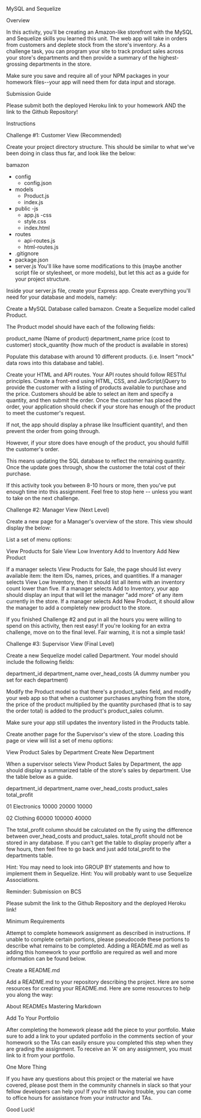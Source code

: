 MySQL and Sequelize


Overview

In this activity, you'll be creating an Amazon-like storefront with the MySQL and Sequelize skills you learned this unit. The web app will take in orders from customers and deplete stock from the store's inventory. As a challenge task, you can program your site to track product sales across your store's departments and then provide a summary of the highest-grossing departments in the store.

Make sure you save and require all of your NPM packages in your homework files--your app will need them for data input and storage.


Submission Guide

Please submit both the deployed Heroku link to your homework AND the link to the Github Repository!


Instructions


Challenge #1: Customer View (Recommended)


Create your project directory structure. This should be similar to what we've been doing in class thus far, and look like the below:


bamazon
  - config
    - config.json
  - models
    - Product.js
    - index.js
  - public
    -js
      - app.js
    -css
      - style.css
    - index.html
  - routes
    - api-routes.js
    - html-routes.js
  - .gitignore
  - package.json
  - server.js
You'll like have some modifications to this (maybe another script file or stylesheet, or more models), but let this act as a guide for your project structure.


Inside your server.js file, create your Express app.
Create everything you'll need for your database and models, namely:



Create a MySQL Database called bamazon.
Create a Sequelize model called Product.

The Product model should have each of the following fields:


product_name (Name of product)
department_name
price (cost to customer)
stock_quantity (how much of the product is available in stores)


Populate this database with around 10 different products. (i.e. Insert "mock" data rows into this database and table).



Create your HTML and API routes. Your API routes should follow RESTful principles.
Create a front-end using HTML, CSS, and JavScript/jQuery to provide the customer with a listing of products available to purchase and the price. Customers should be able to select an item and specify a quantity, and then submit the order.
Once the customer has placed the order, your application should check if your store has enough of the product to meet the customer's request.



If not, the app should display a phrase like Insufficient quantity!, and then prevent the order from going through.



However, if your store does have enough of the product, you should fulfill the customer's order.


This means updating the SQL database to reflect the remaining quantity.
Once the update goes through, show the customer the total cost of their purchase.






If this activity took you between 8-10 hours or more, then you've put enough time into this assignment. Feel free to stop here -- unless you want to take on the next challenge.




Challenge #2: Manager View (Next Level)

Create a new page for a Manager's overview of the store. This view should display the below:



List a set of menu options:


View Products for Sale
View Low Inventory
Add to Inventory
Add New Product


If a manager selects View Products for Sale, the page should list every available item: the item IDs, names, prices, and quantities.
If a manager selects View Low Inventory, then it should list all items with an inventory count lower than five.
If a manager selects Add to Inventory, your app should display an input that will let the manager "add more" of any item currently in the store.
If a manager selects Add New Product, it should allow the manager to add a completely new product to the store.





If you finished Challenge #2 and put in all the hours you were willing to spend on this activity, then rest easy! If you're looking for an extra challenge, move on to the final level. Fair warning, it is not a simple task!





Challenge #3: Supervisor View (Final Level)


Create a new Sequelize model called Department. Your model should include the following fields:



department_id
department_name
over_head_costs (A dummy number you set for each department)



Modify the Product model so that there's a product_sales field, and modify your web app so that when a customer purchases anything from the store, the price of the product multiplied by the quantity purchased (that is to say the order total) is added to the product's product_sales column.



Make sure your app still updates the inventory listed in the Products table.



Create another page for the Supervisor's view of the store. Loading this page or view will list a set of menu options:



View Product Sales by Department
Create New Department



When a supervisor selects View Product Sales by Department, the app should display a summarized table of the store's sales by department. Use the table below as a guide.





department_id
department_name
over_head_costs
product_sales
total_profit




01
Electronics
10000
20000
10000


02
Clothing
60000
100000
40000





The total_profit column should be calculated on the fly using the difference between over_head_costs and product_sales. total_profit should not be stored in any database.
If you can't get the table to display properly after a few hours, then feel free to go back and just add total_profit to the departments table.



Hint: You may need to look into GROUP BY statements and how to implement them in Sequelize.
Hint: You will probably want to use Sequelize Associations.



Reminder: Submission on BCS


Please submit the link to the Github Repository and the deployed Heroku link!





Minimum Requirements

Attempt to complete homework assignment as described in instructions. If unable to complete certain portions, please pseudocode these portions to describe what remains to be completed. Adding a README.md as well as adding this homework to your portfolio are required as well and more information can be found below.




Create a README.md

Add a README.md to your repository describing the project. Here are some resources for creating your README.md. Here are some resources to help you along the way:


About READMEs
Mastering Markdown





Add To Your Portfolio

After completing the homework please add the piece to your portfolio. Make sure to add a link to your updated portfolio in the comments section of your homework so the TAs can easily ensure you completed this step when they are grading the assignment. To receive an 'A' on any assignment, you must link to it from your portfolio.




One More Thing

If you have any questions about this project or the material we have covered, please post them in the community channels in slack so that your fellow developers can help you! If you're still having trouble, you can come to office hours for assistance from your instructor and TAs.

Good Luck!

